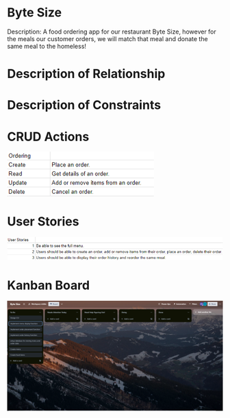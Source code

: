 # Byte Size
Description: A food ordering app for our restaurant Byte Size, however for the meals our customer orders, we will match that meal and donate the same meal to the homeless!

# Description of Relationship


# Description of Constraints


# CRUD Actions
![CRUDChart](CRUD.png)

# User Stories
![UserStories](USTR.png)

# Kanban Board
![StarterKanBan](trelloboard.png)